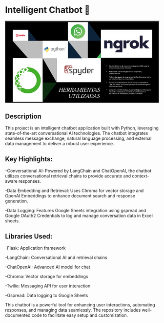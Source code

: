 # Intelligent Chatbot 🤖

![banner](Banner.jpeg)

## Description

This project is an intelligent chatbot application built with Python, leveraging state-of-the-art conversational AI technologies. The chatbot integrates seamless message exchange, natural language processing, and external data management to deliver a robust user experience.


## Key Highlights:

-Conversational AI: Powered by LangChain and ChatOpenAI, the chatbot utilizes conversational retrieval chains to provide accurate and context-aware responses.

-Data Embedding and Retrieval: Uses Chroma for vector storage and OpenAI Embeddings to enhance document search and response generation.

-Data Logging: Features Google Sheets integration using gspread and Google OAuth2 Credentials to log and manage conversation data in Excel sheets.

## Libraries Used:

-Flask: Application framework

-LangChain: Conversational AI and retrieval chains

-ChatOpenAI: Advanced AI model for chat

-Chroma: Vector storage for embeddings

-Twilio: Messaging API for user interaction

-Gspread: Data logging to Google Sheets

This chatbot is a powerful tool for enhancing user interactions, automating responses, and managing data seamlessly. The repository includes well-documented code to facilitate easy setup and customization.
